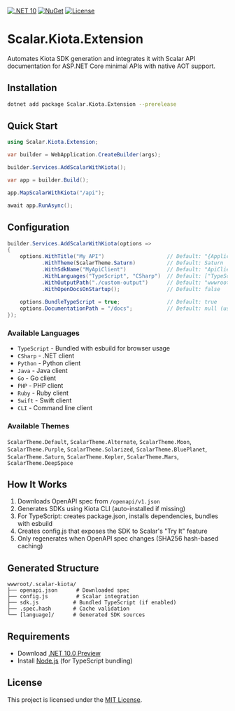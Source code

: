 [![.NET 10](https://img.shields.io/badge/.NET-10.0_Preview-7C3AED)](https://dotnet.microsoft.com/download/dotnet/10.0)
[![NuGet](https://img.shields.io/nuget/v/Scalar.Kiota.Extension?label=NuGet&color=0891B2)](https://www.nuget.org/packages/Scalar.Kiota.Extension/)
[![License](https://img.shields.io/github/license/ANcpLua/Scalar.Kiota.Extension?label=License&color=white)](https://github.com/ANcpLua/Scalar.Kiota.Extension/blob/main/LICENSE)

# Scalar.Kiota.Extension

Automates Kiota SDK generation and integrates it with Scalar API documentation for ASP.NET Core minimal APIs with native AOT support.

## Installation

```bash
dotnet add package Scalar.Kiota.Extension --prerelease
```

## Quick Start

```csharp
using Scalar.Kiota.Extension;

var builder = WebApplication.CreateBuilder(args);

builder.Services.AddScalarWithKiota();

var app = builder.Build();

app.MapScalarWithKiota("/api");

await app.RunAsync();
```

## Configuration

```csharp
builder.Services.AddScalarWithKiota(options =>
{
    options.WithTitle("My API")                    // Default: "{ApplicationName} API"
           .WithTheme(ScalarTheme.Saturn)          // Default: Saturn
           .WithSdkName("MyApiClient")             // Default: "ApiClient"
           .WithLanguages("TypeScript", "CSharp")  // Default: ["TypeScript"]
           .WithOutputPath("./custom-output")      // Default: "wwwroot/.scalar-kiota"
           .WithOpenDocsOnStartup();               // Default: false
           
    options.BundleTypeScript = true;               // Default: true
    options.DocumentationPath = "/docs";           // Default: null (uses pattern)
});
```

### Available Languages

- `TypeScript` - Bundled with esbuild for browser usage
- `CSharp` - .NET client
- `Python` - Python client
- `Java` - Java client
- `Go` - Go client
- `PHP` - PHP client
- `Ruby` - Ruby client
- `Swift` - Swift client
- `CLI` - Command line client

### Available Themes

`ScalarTheme.Default`, `ScalarTheme.Alternate`, `ScalarTheme.Moon`, `ScalarTheme.Purple`, `ScalarTheme.Solarized`,
`ScalarTheme.BluePlanet`, `ScalarTheme.Saturn`, `ScalarTheme.Kepler`, `ScalarTheme.Mars`, `ScalarTheme.DeepSpace`

## How It Works

1. Downloads OpenAPI spec from `/openapi/v1.json`
2. Generates SDKs using Kiota CLI (auto-installed if missing)
3. For TypeScript: creates package.json, installs dependencies, bundles with esbuild
4. Creates config.js that exposes the SDK to Scalar's "Try It" feature
5. Only regenerates when OpenAPI spec changes (SHA256 hash-based caching)

## Generated Structure

```
wwwroot/.scalar-kiota/
├── openapi.json      # Downloaded spec
├── config.js         # Scalar integration
├── sdk.js           # Bundled TypeScript (if enabled)
├── .spec.hash       # Cache validation
└── [language]/      # Generated SDK sources
```

## Requirements

- Download [.NET 10.0 Preview](https://dotnet.microsoft.com/en-us/download/dotnet/10.0)
- Install [Node.js](https://nodejs.org/) (for TypeScript bundling)

## License
This project is licensed under the [MIT License](LICENSE).